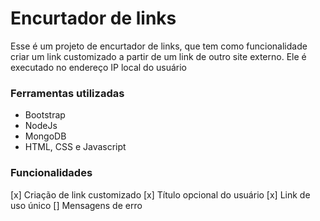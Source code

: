 # Encurtador de links

Esse é um projeto de encurtador de links, que tem como funcionalidade criar um link customizado a partir de um link de outro site externo. Ele é executado no endereço IP local do usuário

### Ferramentas utilizadas

- Bootstrap
- NodeJs
- MongoDB
- HTML, CSS e Javascript

### Funcionalidades

[x] Criação de link customizado
[x] Título opcional do usuário
[x] Link de uso único
[] Mensagens de erro 
